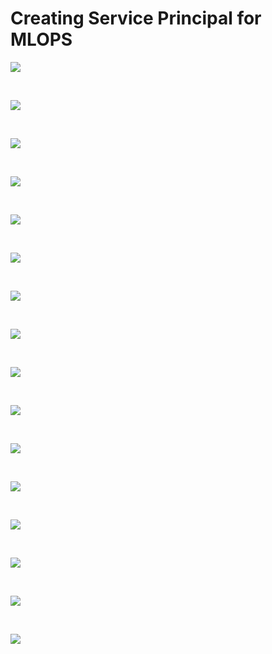 
# Creating Service Principal for MLOPS
 
<p align='justify'>
<img src='./images/1.png'></img>
</p>
<br>
<p align='justify'>
<img src='./images/2.png'></img>
</p>
<br>
<p align='justify'>
<img src='./images/3.png'></img>
</p>
<br>
<p align='justify'>
<img src='./images/4.png'></img>
</p>
<br>
<p align='justify'>
<img src='./images/5.png'></img>
</p>
<br>
<p align='justify'>
<img src='./images/6.png'></img>
</p>
<br>
<p align='justify'>
<img src='./images/7.png'></img>
</p>
<br>
<p align='justify'>
<img src='./images/8.png'></img>
</p>
<br>
<p align='justify'>
<img src='./images/9.png'></img>
</p>
<br>
<p align='justify'>
<img src='./images/10.png'></img>
</p>
<br>
<p align='justify'>
<img src='./images/11.png'></img>
</p>
<br>
<p align='justify'>
<img src='./images/12.png'></img>
</p>
<br>
<p align='justify'>
<img src='./images/13.png'></img>
</p>
<br>
<p align='justify'>
<img src='./images/14.png'></img>
</p>
<br>
<p align='justify'>
<img src='./images/15.png'></img>
</p>
<br>
<p align='justify'>
<img src='./images/16.png'></img>
</p>
